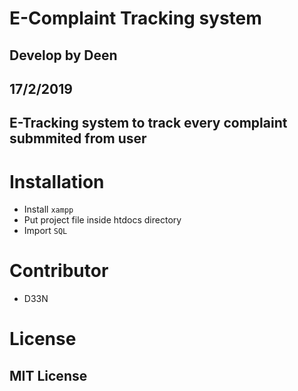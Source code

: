 # E-Complaint Tracking system
## Develop by Deen
## 17/2/2019
## E-Tracking system to track every complaint submmited from user

# Installation

- Install `xampp`
- Put project file inside htdocs directory
- Import `SQL`

# Contributor
- D33N

# License 
## MIT License